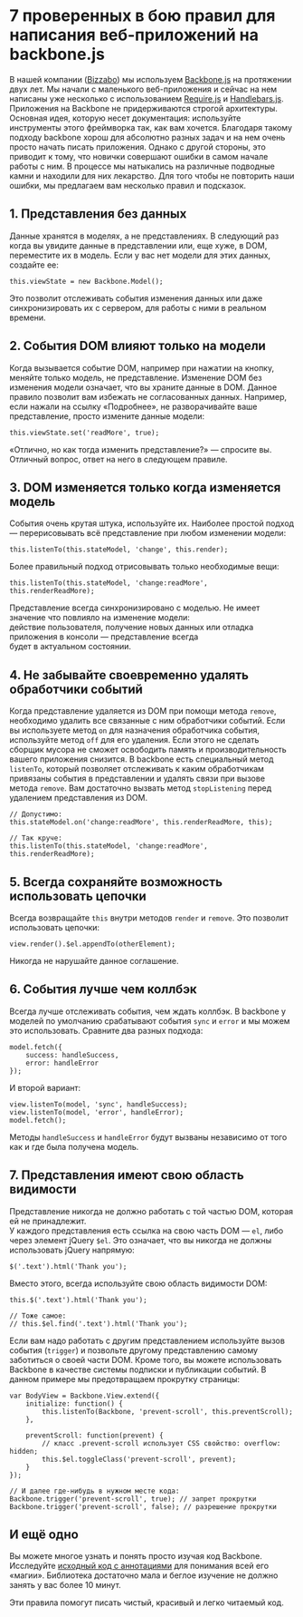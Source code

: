 # 7 проверенных в бою правил для написания веб-приложений на backbone.js

В нашей компании ([Bizzabo][1]) мы используем [Backbone.js][2] на протяжении двух лет. Мы начали с маленького веб-приложения и сейчас на нем написаны уже несколько с использованием [Require.js][3] и [Handlebars.js][4].
Приложения на Backbone не придерживаются строгой архитектуры. Основная идея, которую несет документация: используйте инструменты этого фреймворка так, как вам хочется.
Благодаря такому подходу backbone хорош для абсолютно разных задач и на нем очень просто начать писать приложения. Однако с другой стороны, это приводит к тому, что новички совершают ошибки в самом начале работы с ним. 
В процессе мы натыкались на различные подводные камни и находили для них лекарство.
Для того чтобы не повторить наши ошибки, мы предлагаем вам несколько правил и подсказок.

## 1. Представления без данных

Данные хранятся в моделях, а не представлениях. В следующий раз когда вы увидите данные в представлении или, еще хуже, в DOM, переместите их в модель.
Если у вас нет модели для этих данных, создайте ее:

    this.viewState = new Backbone.Model();

Это позволит отслеживать события изменения данных или даже синхронизировать их с сервером, для работы с ними в реальном времени.

## 2. События DOM влияют только на модели

Когда вызывается событие DOM, например при нажатии на кнопку, меняйте только модель, не представление.
Изменение DOM без изменения модели означает, что вы храните данные в DOM.  Данное правило позволит вам избежать не согласованных данных.
Например, если нажали на ссылку «Подробнее», не разворачивайте ваше представление, просто измените данные модели:

    this.viewState.set('readMore', true);

«Отлично, но как тогда изменить представление?» — спросите вы. Отличный вопрос, ответ на него в следующем правиле.

## 3. DOM изменяется только когда изменяется модель

События очень крутая штука, используйте их. Наиболее простой подход — перерисовывать всё представление при любом изменении модели:

    this.listenTo(this.stateModel, 'change', this.render);
    
Более правильный подход отрисовывать только необходимые вещи:

    this.listenTo(this.stateModel, 'change:readMore', this.renderReadMore);
    
Представление всегда синхронизировано с моделью. Не имеет значение что повлияло на изменение модели:  
действие пользователя, получение новых данных или отладка приложения в консоли — представление всегда  
будет в актуальном состоянии.

## 4. Не забывайте своевременно удалять обработчики событий

Когда представление удаляется из DOM при помощи метода `remove`, необходимо удалить все связанные с ним обработчики событий.
Если вы используете метод `on` для назначения обработчика события, используйте метод `off` для его удаления. Если этого не сделать сборщик мусора не сможет освободить память и производительность вашего приложения снизится.
В backbone есть специальный метод `listenTo`, который позволяет отслеживать к каким обработчикам привязаны события в представлении и удалять связи при вызове метода `remove`. Вам достаточно вызвать метод `stopListening` перед удалением представления из DOM.

    // Допустимо:
    this.stateModel.on('change:readMore', this.renderReadMore, this);
 
    // Так круче:
    this.listenTo(this.stateModel, 'change:readMore', this.renderReadMore);
    
## 5. Всегда сохраняйте возможность использовать цепочки

Всегда возвращайте `this` внутри методов `render` и `remove`. Это позволит использовать цепочки:

    view.render().$el.appendTo(otherElement);
    
Никогда не нарушайте данное соглашение.

## 6. События лучше чем коллбэк

Всегда лучше отслеживать события, чем ждать коллбэк.
В backbone у моделей по умолчанию срабатывают события `sync` и `error` и мы можем это использовать. Сравните два разных подхода:

    model.fetch({
        success: handleSuccess,
        error: handleError
    });
    
И второй вариант:

    view.listenTo(model, 'sync', handleSuccess);
    view.listenTo(model, 'error', handleError);
    model.fetch();
    
Методы `handleSuccess` и `handleError` будут вызваны независимо от того как и где была получена модель.

## 7. Представления имеют свою область видимости

Представление никогда не должно работать с той частью DOM, которая ей не принадлежит.  
У каждого представления есть ссылка на свою часть DOM — `el`, либо через элемент jQuery `$el`.
Это означает, что вы никогда не должны использовать jQuery напрямую:

    $('.text').html('Thank you');
    
Вместо этого, всегда используйте свою область видимости DOM:

    this.$('.text').html('Thank you');
     
    // Тоже самое: 
    // this.$el.find('.text').html('Thank you');
    
Если вам надо работать с другим представлением используйте вызов события (`trigger`) и позвольте другому представлению самому заботиться о своей части DOM. Кроме того, вы можете использовать Backbone в качестве системы подписки и публикации событий.
В данном примере мы предотвращаем прокрутку страницы:

    var BodyView = Backbone.View.extend({
        initialize: function() {
            this.listenTo(Backbone, 'prevent-scroll', this.preventScroll);
        },
     
        preventScroll: function(prevent) {
            // класс .prevent-scroll использует CSS свойство: overflow: hidden;
            this.$el.toggleClass('prevent-scroll', prevent);
        }
    });
     
    // И далее где-нибудь в нужном месте кода:
    Backbone.trigger('prevent-scroll', true); // запрет прокрутки
    Backbone.trigger('prevent-scroll', false); // разрешение прокрутки
    
## И ещё одно

Вы можете многое узнать и понять просто изучая код Backbone. Исследуйте [исходный код с аннотациями][5] для понимания всей его «магии». Библиотека достаточно мала и беглое изучение не должно занять у вас более 10 минут.

Эти правила помогут писать чистый, красивый и легко читаемый код.
 
 [1]: http://www.bizzabo.com
 [2]: http://backbonejs.org/
 [3]: http://requirejs.org
 [4]: http://handlebarsjs.com/
 [5]: http://backbonejs.org/docs/backbone.html
